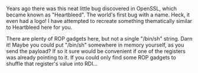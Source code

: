 Years ago there was this neat little bug discovered in OpenSSL, which became known as "Heartbleed". The world's first bug with a name. Heck, it even had a logo! I have attempted to recreate something thematically similar to Heartbleed here for you.

There are plenty of ROP gadgets here, but not a single "/bin/sh" string. Darn it! Maybe you could put "/bin/sh" somewhere in memory yourself, as you send the payload? If so it sure would be convenient if one of the registers was already pointing to it. If you could only find some ROP gadgets to shuffle that register's value into RDI...
